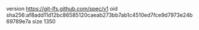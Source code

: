 version https://git-lfs.github.com/spec/v1
oid sha256:af8add11d12bc86585120caeab273bb7ab1c4510ed7fce9d7973e24b69789e7a
size 1350

